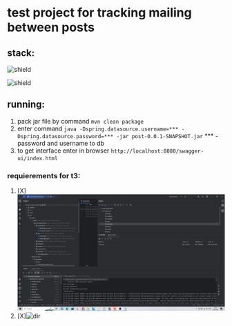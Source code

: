 # test project for tracking mailing between posts

## stack:
![shield](https://img.shields.io/badge/java-spring_boot-green)

![shield](https://img.shields.io/badge/postgres-blue)

## running:
1. pack jar file by command ```mvn clean package```
2. enter command ```java -Dspring.datasource.username=*** -Dspring.datasource.password=*** -jar post-0.0.1-SNAPSHOT.jar``` *** - password and username to db
3. to get interface enter in browser ```http://localhost:8080/swagger-ui/index.html```

### requierements for t3:
1. [X]![dir](src/main/resources/requierements/test-coverage.png)
2. [X]![dir](src/main/resources/requierements/api-docs.yaml)
